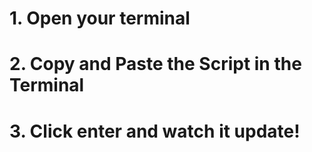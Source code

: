 # 1. Open your terminal

# 2. Copy and Paste the Script in the Terminal

# 3. Click enter and watch it update!

